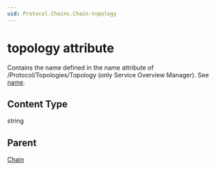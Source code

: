 ```yaml
---
uid: Protocol.Chains.Chain-topology
---
```


# topology attribute

Contains the name defined in the name attribute of /Protocol/Topologies/Topology (only Service Overview Manager). See [name](xref:Protocol.Topologies.Topology-name).

## Content Type

string

## Parent

[Chain](xref:Protocol.Chains.Chain)
